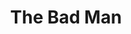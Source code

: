 ---
title: The Bad Man
year: 1930
opening_date: 1930-01-14
closing_date: 
layout: productions
image:
image_caption:
image_credit:
playbill:
category:
details:
  Theatre: Theatre Jacksonville
cast:
  Angela Hardy: Agnes Towers
  Felipe: Charles DePencier
  Pedro: Charleston Kennedy
  Alverada: Daisy Bowden Stephens
  Pancho Lopez: E.S. Beauchamp-Nobbs
  Morgan Pell: Edward Goodman
  Venustiano: Eugene LeaMond
  Gilbert Jones: George W. Simmons, Jr.
  Lucia Pell: Olive Rosenquist
  Bradley: Phil Greenfield
  Henry Smith: Ralph M. Anderson
  Red Giddings: Ralph W. Cooper, Jr.
  Jasper Hardy: Tom Cashen
crew:
  Director: Ella Macklin
  Staging and Props: Dick Grether
  Costumes: Will Louis
understudies: 
orchestra:
external_links:
---